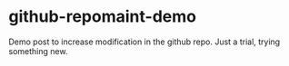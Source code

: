 # github-repomaint-demo

Demo post to increase modification in the github repo. Just a trial, trying something new.
